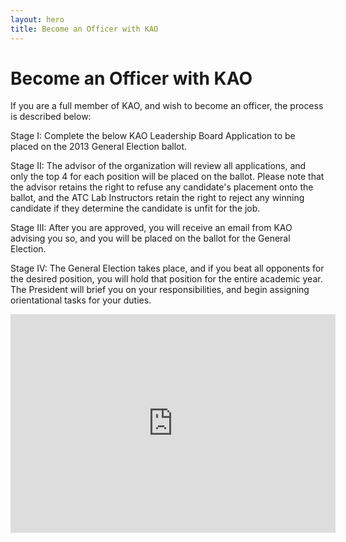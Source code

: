 ```yaml
---
layout: hero
title: Become an Officer with KAO
---
```

# Become an Officer with KAO

If you are a full member of KAO, and wish to become an officer, the process is described below:

Stage I:
Complete the below KAO Leadership Board Application to be placed on the 2013 General Election ballot.

Stage II:
The advisor of the organization will review all applications, and only the top 4 for each position will be placed on the ballot. Please note that the advisor retains the right to refuse any candidate's placement onto the ballot, and the ATC Lab Instructors retain the right to reject any winning candidate if they determine the candidate is unfit for the job.

Stage III:
After you are approved, you will receive an email from KAO advising you so, and you will be placed on the ballot for the General Election.

Stage IV:
The General Election takes place, and if you beat all opponents for the desired position, you will hold that position for the entire academic year. The President will brief you on your responsibilities, and begin assigning orientational tasks for your duties.

<iframe src="https://docs.google.com/forms/d/1D9yJloqT-KeefPQerjGDO6PurQxv5-ypGgVsyfFrDWI/viewform?embedded=true" width="520" height="350" frameborder="0" marginheight="0" marginwidth="0">Loading...</iframe>
